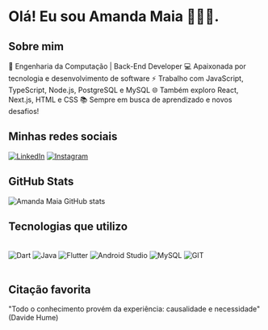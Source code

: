 # Olá! Eu sou Amanda Maia 👩🏾‍💻. 

## Sobre mim
🚀 Engenharia da Computação | Back-End Developer
💻 Apaixonada por tecnologia e desenvolvimento de software
⚡ Trabalho com JavaScript, TypeScript, Node.js, PostgreSQL e MySQL
🌐 Também exploro React, Next.js, HTML e CSS
📚 Sempre em busca de aprendizado e novos desafios!

## Minhas redes sociais
[![LinkedIn](https://img.shields.io/badge/LinkedIn-0077B5?style=for-the-badge&logo=linkedin&logoColor=white)](https://www.linkedin.com/in/amanda-maia-580211290/)
[![Instagram](https://img.shields.io/badge/Instagram-E4405F?style=for-the-badge&logo=instagram&logoColor=white)](https://www.instagram.com/discoverflutter?igsh=MTM1d25uZWVsa3kzdw==)

## GitHub Stats
![Amanda Maia GitHub stats](https://github-readme-stats.vercel.app/api?username=AmandaMaiaSM&show_icons=true&theme=tokyonight)

## Tecnologias que utilizo
<div style="display: inline_block"><br/>
  <img align="center" alt="Dart" src="https://img.shields.io/badge/Dart-0175C2?style=for-the-badge&logo=dart&logoColor=white"/>
  <img align="center" alt="Java" src="https://img.shields.io/badge/Java-ED8B00?style=for-the-badge&logo=openjdk&logoColor=white"/>
  <img align="center" alt="Flutter" src="https://img.shields.io/badge/Flutter-02569B?style=for-the-badge&logo=flutter&logoColor=white"/>
  <img align="center" alt="Android Studio" src="https://img.shields.io/badge/Android_Studio-3DDC84?style=for-the-badge&logo=android-studio&logoColor=white"/>
  <img align="center" alt="MySQL" src="https://img.shields.io/badge/MySQL-00000F?style=for-the-badge&logo=mysql&logoColor=white"/>
  <img align="center" alt="GIT" src="https://img.shields.io/badge/GIT-E44C30?style=for-the-badge&logo=git&logoColor=white"/>
</div><br/>

## Citação favorita
"Todo o conhecimento provém da experiência: causalidade e necessidade" (Davide Hume)
